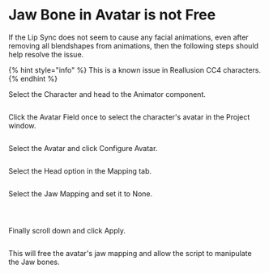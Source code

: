 # Jaw Bone in Avatar is not Free

If the Lip Sync does not seem to cause any facial animations, even after removing all blendshapes from animations, then the following steps should help resolve the issue.

{% hint style="info" %}
This is a known issue in Reallusion CC4 characters.
{% endhint %}

Select the Character and head to the Animator component.

<figure><img src="../../../.gitbook/assets/image (260).png" alt=""><figcaption></figcaption></figure>

Click the Avatar Field once to select the character's avatar in the Project window.

<figure><img src="../../../.gitbook/assets/image (261).png" alt=""><figcaption></figcaption></figure>

Select the Avatar and click Configure Avatar.

<figure><img src="../../../.gitbook/assets/image (263).png" alt=""><figcaption></figcaption></figure>

Select the Head option in the Mapping tab.

<figure><img src="../../../.gitbook/assets/image (265).png" alt=""><figcaption></figcaption></figure>

Select the Jaw Mapping and set it to None.

<figure><img src="../../../.gitbook/assets/image (267).png" alt=""><figcaption></figcaption></figure>

<figure><img src="../../../.gitbook/assets/image (268).png" alt=""><figcaption></figcaption></figure>

<figure><img src="../../../.gitbook/assets/image (269).png" alt=""><figcaption></figcaption></figure>

Finally scroll down and click Apply.

<figure><img src="../../../.gitbook/assets/image (270).png" alt=""><figcaption></figcaption></figure>

This will free the avatar's jaw mapping and allow the script to manipulate the Jaw bones.

